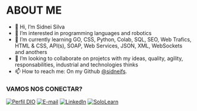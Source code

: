 # ABOUT ME
- 👋 Hi, I’m Sidnei Silva
- 👀 I’m interested in programming languages and robotics
- 🌱 I’m currently learning GO, CSS, Python, Colab, SQL, SEO, Web Trafics, HTML & CSS, API(s), SOAP, Web Services, JSON, XML, WebSockets and anothers
- 💞️ I’m looking to collaborate on projetcs with my ideas, quality, agility, responsabilities, industrial and technologies thinks
- 📫 How to reach me: On my Github [@sidneifs](https://github.com/sidneifs).

### VAMOS NOS CONECTAR?

[![Perfil DIO](https://img.shields.io/badge/-Meu%20Perfil%20na%20DIO-30A3DC?style=for-the-badge)](https://web.dio.me/users/supersidnei/)
[![E-mail](https://img.shields.io/badge/-Email-000?style=for-the-badge&logo=microsoft-outlook&logoColor=E94D5F)](mailto:supersidnei@gmail.com)
[![LinkedIn](https://img.shields.io/badge/-LinkedIn-000?style=for-the-badge&logo=linkedin&logoColor=30A3DC)](https://www.linkedin.com/in/sidnei-ferreira-da-silva-a7542428/)
[![SoloLearn](https://img.shields.io/badge/-SoloLearn-000?style=for-the-badge&logo=sololearn&logoColor=pink)](https://www.sololearn.com/profile/2887266)




<!---
supersidnei/supersidnei is a ✨ special ✨ repository because its `README.md` (this file) appears on your GitHub profile.
You can click the Preview link to take a look at your changes.
--->

